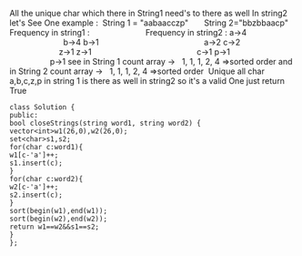 All the unique char which there in String1 need's to there as well In string2
let's See One example :
​
String 1 = "aabaacczp"        String 2="bbzbbaacp"
Frequency in string1 :                         Frequency in string2 :
a->4                                                b->4
b->1                                                a->2
c->2                                                z->1
z->1                                                c->1
p->1                                                p->1
see in String 1 count array ->   1, 1, 1, 2, 4 =>sorted order
and in String 2 count array ->   1, 1, 1, 2, 4 =>sorted order
​
Unique all char   a,b,c,z,p  in string 1 is there as well in string2 so it's a valid One just return True
​
```
class Solution {
public:
bool closeStrings(string word1, string word2) {
vector<int>w1(26,0),w2(26,0);
set<char>s1,s2;
for(char c:word1){
w1[c-'a']++;
s1.insert(c);
}
for(char c:word2){
w2[c-'a']++;
s2.insert(c);
}
sort(begin(w1),end(w1));
sort(begin(w2),end(w2));
return w1==w2&&s1==s2;
}
};
```